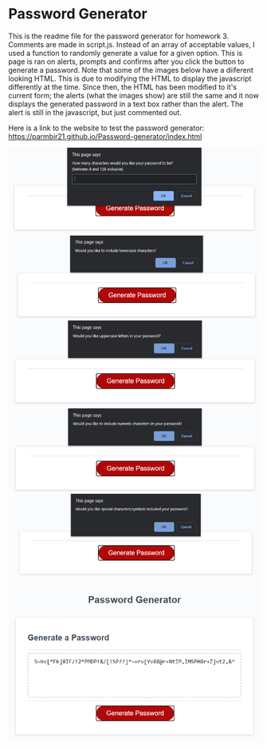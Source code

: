 # Password Generator
This is the readme file for the password generator for homework 3.
Comments are made in script.js.
Instead of an array of acceptable values, I used a function to randomly generate a value for a given option.
This is page is ran on alerts, prompts and confirms after you click the button to generate a password.
Note that some of the images below have a diiferent looking HTML. This is due to modifying the HTML to display the javascript differently at the time. Since then, the HTML has been modified to it's current form; the alerts (what the images show) are still the same and it now displays the generated password in a text box rather than the alert. The alert is still in the javascript, but just commented out.

Here is a link to the website to test the password generator:
https://parmbir21.github.io/Password-generator/index.html

![PasswordLength](Assets/PasswordLength.PNG)
![Lowercase](Assets/Lowercase.PNG)
![Uppercase](Assets/Uppercase.PNG)
![NumericValue](Assets/NumericValue.PNG)
![SpecialCharacters](Assets/SpecialCharacters.PNG)
![Password](Assets/Password.PNG)
